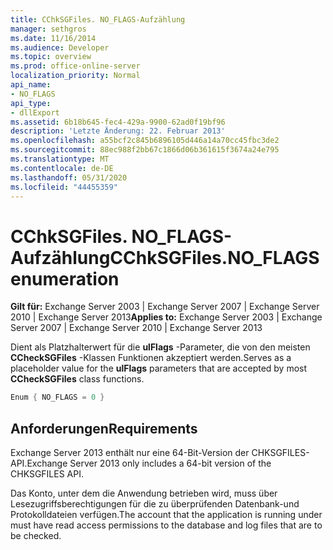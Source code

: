 ```yaml
---
title: CChkSGFiles. NO_FLAGS-Aufzählung
manager: sethgros
ms.date: 11/16/2014
ms.audience: Developer
ms.topic: overview
ms.prod: office-online-server
localization_priority: Normal
api_name:
- NO_FLAGS
api_type:
- dllExport
ms.assetid: 6b18b645-fec4-429a-9900-62ad0f19bf96
description: 'Letzte Änderung: 22. Februar 2013'
ms.openlocfilehash: a55bcf2c845b6896105d446a14a70cc45fbc3de2
ms.sourcegitcommit: 88ec988f2bb67c1866d06b361615f3674a24e795
ms.translationtype: MT
ms.contentlocale: de-DE
ms.lasthandoff: 05/31/2020
ms.locfileid: "44455359"
---
```

# <a name="cchksgfilesno_flags-enumeration"></a><span data-ttu-id="8d22d-103">CChkSGFiles. NO_FLAGS-Aufzählung</span><span class="sxs-lookup"><span data-stu-id="8d22d-103">CChkSGFiles.NO_FLAGS enumeration</span></span>

<span data-ttu-id="8d22d-104">**Gilt für:** Exchange Server 2003 | Exchange Server 2007 | Exchange Server 2010 | Exchange Server 2013</span><span class="sxs-lookup"><span data-stu-id="8d22d-104">**Applies to:** Exchange Server 2003 | Exchange Server 2007 | Exchange Server 2010 | Exchange Server 2013</span></span>
  
<span data-ttu-id="8d22d-105">Dient als Platzhalterwert für die **ulFlags** -Parameter, die von den meisten **CCheckSGFiles** -Klassen Funktionen akzeptiert werden.</span><span class="sxs-lookup"><span data-stu-id="8d22d-105">Serves as a placeholder value for the **ulFlags** parameters that are accepted by most **CCheckSGFiles** class functions.</span></span> 
  
```cs
Enum { NO_FLAGS = 0 }

```

## <a name="requirements"></a><span data-ttu-id="8d22d-106">Anforderungen</span><span class="sxs-lookup"><span data-stu-id="8d22d-106">Requirements</span></span>

<span data-ttu-id="8d22d-107">Exchange Server 2013 enthält nur eine 64-Bit-Version der CHKSGFILES-API.</span><span class="sxs-lookup"><span data-stu-id="8d22d-107">Exchange Server 2013 only includes a 64-bit version of the CHKSGFILES API.</span></span>
  
<span data-ttu-id="8d22d-108">Das Konto, unter dem die Anwendung betrieben wird, muss über Lesezugriffsberechtigungen für die zu überprüfenden Datenbank-und Protokolldateien verfügen.</span><span class="sxs-lookup"><span data-stu-id="8d22d-108">The account that the application is running under must have read access permissions to the database and log files that are to be checked.</span></span>
  

